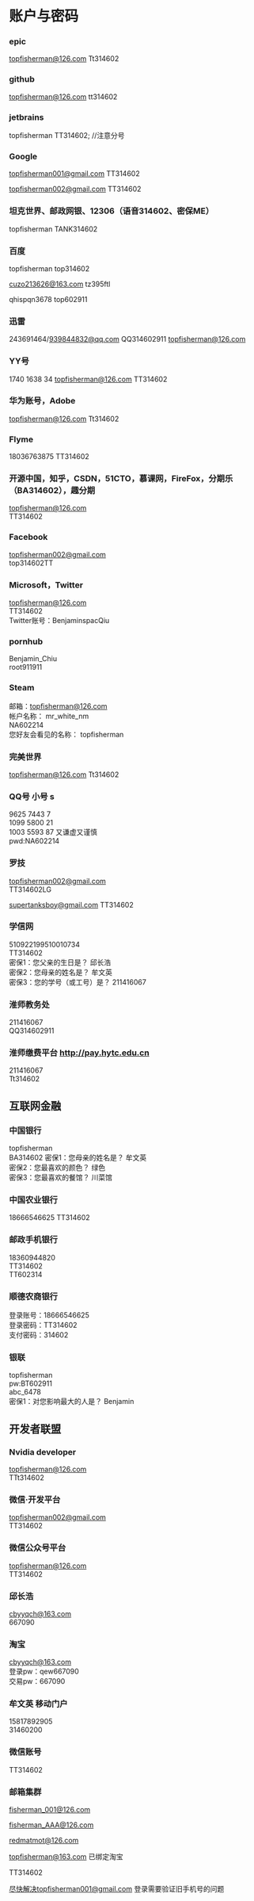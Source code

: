 #  账户与密码


### epic
topfisherman@126.com
Tt314602


### github
topfisherman@126.com
tt314602

### jetbrains

topfisherman
TT314602;	//注意分号

### Google

topfisherman001@gmail.com
TT314602

topfisherman002@gmail.com
TT314602

### 坦克世界、邮政网银、12306（语音314602、密保ME）
topfisherman
TANK314602

### 百度
topfisherman
top314602

cuzo213626@163.com
tz395ftl

qhispqn3678
top602911


### 迅雷
243691464/939844832@qq.com
QQ314602911
topfisherman@126.com

### YY号
1740 1638 34
topfisherman@126.com
TT314602

### 华为账号，Adobe
topfisherman@126.com
Tt314602

### Flyme
18036763875
TT314602


### 开源中国，知乎，CSDN，51CTO，慕课网，FireFox，分期乐（BA314602），趣分期
topfisherman@126.com  
TT314602



### Facebook
topfisherman002@gmail.com  
top314602TT


### Microsoft，Twitter
topfisherman@126.com  
TT314602  
Twitter账号：BenjaminspacQiu


### pornhub
Benjamin_Chiu  
root911911


### Steam

邮箱：topfisherman@126.com  
帐户名称： mr_white_nm  
NA602214  
您好友会看见的名称： topfisherman

### 完美世界
topfisherman@126.com
Tt314602


### QQ号 小号 s

9625 7443 7  
1099 5800 21  
1003 5593 87 又谦虚又谨慎  
pwd:NA602214



### 罗技
topfisherman002@gmail.com  
TT314602LG

supertanksboy@gmail.com
TT314602




### 学信网
510922199510010734  
TT314602  
密保1：您父亲的生日是？ 邱长浩  
密保2：您母亲的姓名是？ 牟文英  
密保3：您的学号（或工号）是？ 211416067  

### 淮师教务处
211416067  
QQ314602911  

### 淮师缴费平台 http://pay.hytc.edu.cn
211416067  
Tt314602



## 互联网金融

### 中国银行
topfisherman  
BA314602
密保1：您母亲的姓名是？ 牟文英  
密保2：您最喜欢的颜色？ 绿色  
密保3：您最喜欢的餐馆？ 川菜馆  

### 中国农业银行
18666546625
TT314602

### 邮政手机银行
18360944820  
TT314602  
TT602314  

### 顺德农商银行
登录账号：18666546625  
登录密码：TT314602  
支付密码：314602 

### 银联
topfisherman  
pw:BT602911  
abc_6478  
密保1：对您影响最大的人是？ Benjamin




## 开发者联盟

### Nvidia developer
topfisherman@126.com  
TTt314602

### 微信·开发平台
topfisherman002@gmail.com  
TT314602

### 微信公众号平台
topfisherman@126.com  
TT314602





### 邱长浩

cbyyqch@163.com  
667090

### 淘宝
cbyyqch@163.com  
登录pw：qew667090  
交易pw：667090  



### 牟文英 移动门户  
15817892905  
31460200  

### 微信账号
TT314602

### 邮箱集群

fisherman_001@126.com

fisherman_AAA@126.com

redmatmot@126.com

topfisherman@163.com 已绑定淘宝

TT314602



尽快解决topfisherman001@gmail.com 登录需要验证旧手机号的问题



